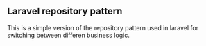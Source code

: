 ## Laravel repository pattern

This is a simple version of the repository pattern used in laravel for switching between differen business logic.
